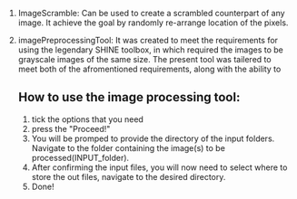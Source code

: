 1. ImageScramble: Can be used to create a scrambled counterpart of any image. It achieve the goal by randomly re-arrange location of the pixels. 

2. imagePreprocessingTool: It was created to meet the requirements for using the legendary SHINE toolbox, in which required the images to be grayscale images of the same size.
   The present tool was tailered to meet both of the afromentioned requirements, along with the ability to
   
   ## How to use the image processing tool: 
   1. tick the options that you need
   2. press the "Proceed!"
   3. You will be promped to provide the directory of the input folders. Navigate to the folder containing the image(s) to be processed(INPUT_folder).
   4. After confirming the input files, you will now need to select where to store the out files, navigate to the desired directory.
   5. Done! 
